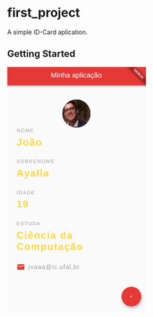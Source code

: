 # first_project

A simple ID-Card aplication.

## Getting Started

![GitHub Logo](https://raw.githubusercontent.com/jonh14lk/Flutter/master/first_project/assets/print.png)

